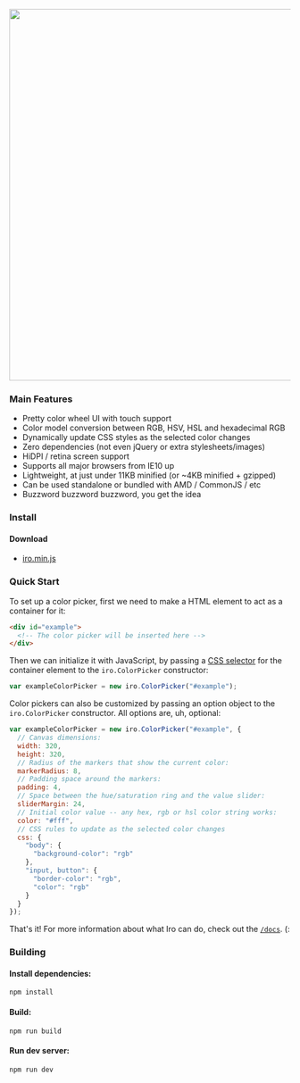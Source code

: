 <p align="center">
  <a href="https://rakujira.jp/projects/iro/"">
    <img width="666" src="https://raw.githubusercontent.com/jaames/iro.js/v2/assets/animated_logo.gif"/>
  </a>
</p>

### Main Features

* Pretty color wheel UI with touch support
* Color model conversion between RGB, HSV, HSL and hexadecimal RGB
* Dynamically update CSS styles as the selected color changes
* Zero dependencies (not even jQuery or extra stylesheets/images)
* HiDPI / retina screen support
* Supports all major browsers from IE10 up
* Lightweight, at just under 11KB minified (or ~4KB minified + gzipped)
* Can be used standalone or bundled with AMD / CommonJS / etc
* Buzzword buzzword buzzword, you get the idea

### Install

#### Download

 * [iro.min.js](https://raw.githubusercontent.com/jaames/iro.js/master/dist/iro.min.js)

### Quick Start

To set up a color picker, first we need to make a HTML element to act as a container for it:

```html
<div id="example">
  <!-- The color picker will be inserted here -->
</div>
```

Then we can initialize it with JavaScript, by passing a [CSS selector](https://css-tricks.com/how-css-selectors-work/) for the container element to the `iro.ColorPicker` constructor:

```javascript
var exampleColorPicker = new iro.ColorPicker("#example");
```

Color pickers can also be customized by passing an option object to the `iro.ColorPicker` constructor. All options are, uh, optional:

```javascript
var exampleColorPicker = new iro.ColorPicker("#example", {
  // Canvas dimensions:
  width: 320,
  height: 320,
  // Radius of the markers that show the current color:
  markerRadius: 8,
  // Padding space around the markers:
  padding: 4,
  // Space between the hue/saturation ring and the value slider:
  sliderMargin: 24,
  // Initial color value -- any hex, rgb or hsl color string works:
  color: "#fff",
  // CSS rules to update as the selected color changes
  css: {
    "body": {
      "background-color": "rgb"
    },
    "input, button": {
      "border-color": "rgb",
      "color": "rgb"
    }
  }
});
```

That's it! For more information about what Iro can do, check out the [`/docs`](https://github.com/jaames/iro.js/tree/master/docs). (:

### Building

#### Install dependencies:

`npm install`

#### Build:

`npm run build`

#### Run dev server:

`npm run dev`
